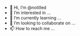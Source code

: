 - 👋 Hi, I’m @notilled
- 👀 I’m interested in ...
- 🌱 I’m currently learning ...
- 💞️ I’m looking to collaborate on ...
- 📫 How to reach me ...

<!---
notilled/notilled is a ✨ special ✨ repository because its `README.md` (this file) appears on your GitHub profile.
You can click the Preview link to take a look at your changes.
--->
